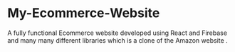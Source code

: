 # My-Ecommerce-Website
A fully functional Ecommerce website developed using React and Firebase and many many different libraries which is a clone of the Amazon website .
